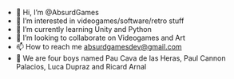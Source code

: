 - 👋 Hi, I’m @AbsurdGames
- 👀 I’m interested in videogames/software/retro stuff
- 🌱 I’m currently learning Unity and Python
- 💞️ I’m looking to collaborate on Videogames and Art
- 📫 How to reach me absurdgamesdev@gmail.com
- 👾 We are four boys named Pau Cava de las Heras, Paul Cannon Palacios, Luca Dupraz and Ricard Arnal

<!---
AbsurdGames/AbsurdGames is a ✨ special ✨ repository because its `README.md` (this file) appears on your GitHub profile.
You can click the Preview link to take a look at your changes.
--->
